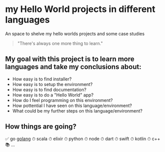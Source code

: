 # my Hello World projects in different languages
An space to shelve my hello worlds projects and some case studies

>"There's always one more thing to learn."

## My goal with this project is to learn more languages and take my conclusions about:
* How easy is to find installer?
* How easy is to setup the environment?
* How easy is to find documentation?
* How easy is to do a "Hello World" app?
* How do I feel programming on this environment?
* How pottential I have seen on this language/environment?
* What could be my further steps on this language/environment?

## How things are going?
✅ go [golang](./golang)
⏱ scala
⏱ elixir
⏱ python
⏱ node
⏱ dart
⏱ swift
⏱ kotlin
⏱ c++
📚 ...